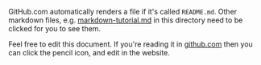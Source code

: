 GitHub.com automatically renders a file if it's called `README.md`.
Other markdown files, e.g. [markdown-tutorial.md](./markdown-tutorial.md) in this directory need to be clicked for you to see them.

Feel free to edit this document. If you're reading it in [github.com](github.com) then you can click the pencil icon, and edit in the website.
